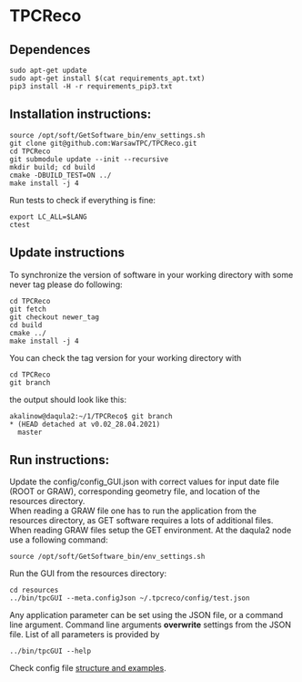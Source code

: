# TPCReco

## Dependences

```Shell
sudo apt-get update
sudo apt-get install $(cat requirements_apt.txt)
pip3 install -H -r requirements_pip3.txt
```

## Installation instructions:

```Shell
source /opt/soft/GetSoftware_bin/env_settings.sh
git clone git@github.com:WarsawTPC/TPCReco.git
cd TPCReco
git submodule update --init --recursive
mkdir build; cd build
cmake -DBUILD_TEST=ON ../
make install -j 4
```

Run tests to check if everything is fine:

```Shell
export LC_ALL=$LANG
ctest
```

## Update instructions

To synchronize the version of software in your working directory with some never tag please do following:

```Shell
cd TPCReco
git fetch
git checkout newer_tag
cd build
cmake ../
make install -j 4
```

You can check the tag version for your working directory with

```Shell
cd TPCReco
git branch
```

the output should look like this:

```Shell
akalinow@daqula2:~/1/TPCReco$ git branch
* (HEAD detached at v0.02_28.04.2021)
  master
```

## Run instructions:

Update the  config/config_GUI.json with correct values for input date file (ROOT or GRAW), corresponding geometry file, and location of the resources directory.  
When reading a GRAW file one has to run the application from the resources directory, as GET software requires a lots of additional files.  
When reading GRAW files setup the GET environment. At the daqula2 node use a following command:

```Shell
source /opt/soft/GetSoftware_bin/env_settings.sh
```

Run the GUI from the resources directory:

```Shell 
cd resources
../bin/tpcGUI --meta.configJson ~/.tpcreco/config/test.json
```

Any application parameter can be set using the JSON file, or a command line argument. Command line arguments **overwrite** settings from the JSON file.
List of all parameters is provided by

```Shell
../bin/tpcGUI --help
```

Check config file [structure and examples](Utilities/README.md). 

